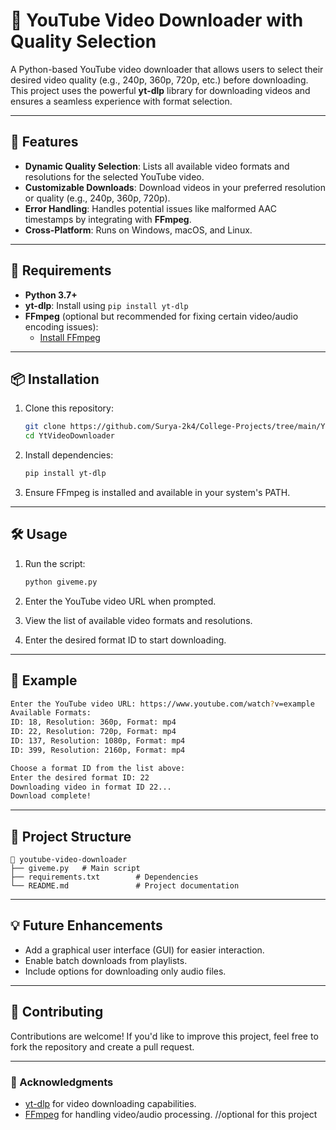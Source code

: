 
# 🎥 YouTube Video Downloader with Quality Selection  

A Python-based YouTube video downloader that allows users to select their desired video quality (e.g., 240p, 360p, 720p, etc.) before downloading. This project uses the powerful **yt-dlp** library for downloading videos and ensures a seamless experience with format selection.

---

## 🚀 Features  

- **Dynamic Quality Selection**: Lists all available video formats and resolutions for the selected YouTube video.  
- **Customizable Downloads**: Download videos in your preferred resolution or quality (e.g., 240p, 360p, 720p).  
- **Error Handling**: Handles potential issues like malformed AAC timestamps by integrating with **FFmpeg**.  
- **Cross-Platform**: Runs on Windows, macOS, and Linux.  

---

## 🔧 Requirements  

- **Python 3.7+**  
- **yt-dlp**: Install using `pip install yt-dlp`  
- **FFmpeg** (optional but recommended for fixing certain video/audio encoding issues):  
  - [Install FFmpeg](https://ffmpeg.org/download.html)  

---

## 📦 Installation  

1. Clone this repository:  
   ```bash
   git clone https://github.com/Surya-2k4/College-Projects/tree/main/YtVideoDownloader
   cd YtVideoDownloader
   ```

2. Install dependencies:  
   ```bash
   pip install yt-dlp
   ```

3. Ensure FFmpeg is installed and available in your system's PATH. 

---

## 🛠 Usage  

1. Run the script:  
   ```bash
   python giveme.py
   ```

2. Enter the YouTube video URL when prompted.  

3. View the list of available video formats and resolutions.  

4. Enter the desired format ID to start downloading.  

---

## 📝 Example  

```bash
Enter the YouTube video URL: https://www.youtube.com/watch?v=example
Available Formats:
ID: 18, Resolution: 360p, Format: mp4
ID: 22, Resolution: 720p, Format: mp4
ID: 137, Resolution: 1080p, Format: mp4
ID: 399, Resolution: 2160p, Format: mp4

Choose a format ID from the list above:
Enter the desired format ID: 22
Downloading video in format ID 22...
Download complete!
```

---

## 📂 Project Structure  

```
📁 youtube-video-downloader  
├── giveme.py   # Main script  
├── requirements.txt        # Dependencies  
└── README.md               # Project documentation  
```

---

## 💡 Future Enhancements  

- Add a graphical user interface (GUI) for easier interaction.  
- Enable batch downloads from playlists.  
- Include options for downloading only audio files.  

---

## 🤝 Contributing  

Contributions are welcome! If you'd like to improve this project, feel free to fork the repository and create a pull request.  

---

### 🌟 Acknowledgments  

- [yt-dlp](https://github.com/yt-dlp/yt-dlp) for video downloading capabilities.  
- [FFmpeg](https://ffmpeg.org/) for handling video/audio processing. //optional for this project
